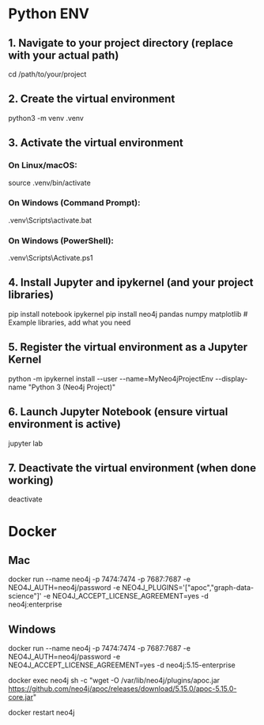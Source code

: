 
# Python ENV

## 1. Navigate to your project directory (replace with your actual path)
cd /path/to/your/project

## 2. Create the virtual environment
python3 -m venv .venv

## 3. Activate the virtual environment
### On Linux/macOS:
source .venv/bin/activate
### On Windows (Command Prompt):  
 .venv\Scripts\activate.bat
### On Windows (PowerShell):  
 .venv\Scripts\Activate.ps1

## 4. Install Jupyter and ipykernel (and your project libraries)
pip install notebook ipykernel
pip install neo4j pandas numpy matplotlib # Example libraries, add what you need

## 5. Register the virtual environment as a Jupyter Kernel
python -m ipykernel install --user --name=MyNeo4jProjectEnv --display-name "Python 3 (Neo4j Project)"

## 6. Launch Jupyter Notebook (ensure virtual environment is active)
jupyter lab

## 7. Deactivate the virtual environment (when done working)
deactivate



# Docker

## Mac  
docker run --name neo4j -p 7474:7474 -p 7687:7687 -e NEO4J_AUTH=neo4j/password -e NEO4J_PLUGINS='["apoc","graph-data-science"]' -e NEO4J_ACCEPT_LICENSE_AGREEMENT=yes -d neo4j:enterprise

## Windows  
docker run --name neo4j -p 7474:7474 -p 7687:7687 -e NEO4J_AUTH=neo4j/password -e NEO4J_ACCEPT_LICENSE_AGREEMENT=yes -d neo4j:5.15-enterprise  

docker exec neo4j sh -c "wget -O /var/lib/neo4j/plugins/apoc.jar https://github.com/neo4j/apoc/releases/download/5.15.0/apoc-5.15.0-core.jar"  

docker restart neo4j  

